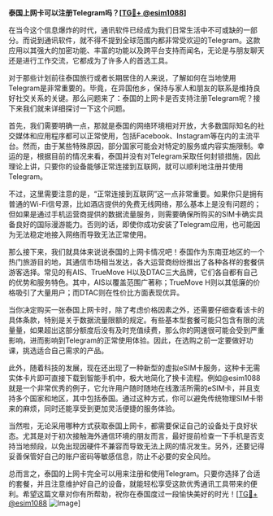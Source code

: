 **泰国上网卡可以注册Telegram吗？[[TG💪+ @esim1088](https://t.me/s/esim1088)]**

在当今这个信息爆炸的时代，通讯软件已经成为我们日常生活中不可或缺的一部分。而说到通讯软件，就不得不提到全球范围内都非常受欢迎的Telegram。这款应用以其强大的加密功能、丰富的功能以及跨平台支持而闻名，无论是与朋友聊天还是进行工作交流，它都成为了许多人的首选工具。

对于那些计划前往泰国旅行或者长期居住的人来说，了解如何在当地使用Telegram是非常重要的。毕竟，在异国他乡，保持与家人和朋友的联系是维持良好社交关系的关键。那么问题来了：泰国的上网卡是否支持注册Telegram呢？接下来我们就来详细探讨一下这个问题。

首先，我们需要明确一点，那就是泰国的网络环境相对开放，大多数国际知名的社交媒体和应用程序都可以正常使用，包括Facebook、Instagram等在内的主流平台。然而，由于某些特殊原因，部分国家可能会对特定的服务或内容实施限制。幸运的是，根据目前的情况来看，泰国并没有对Telegram采取任何封锁措施，因此理论上讲，只要你的设备能够正常连接到互联网，就可以顺利地注册并使用Telegram。

不过，这里需要注意的是，“正常连接到互联网”这一点非常重要。如果你只是拥有普通的Wi-Fi信号源，比如酒店提供的免费无线网络，那么基本上是没有问题的；但如果是通过手机运营商提供的数据流量服务，则需要确保所购买的SIM卡确实具备良好的国际漫游能力。否则的话，即使你成功安装了Telegram应用，也可能因为无法稳定地接入网络而导致无法正常使用。

那么接下来，我们就具体来说说泰国的上网卡情况吧！泰国作为东南亚地区的一个热门旅游目的地，其通信市场相当发达，各大运营商纷纷推出了各种各样的套餐供游客选择。常见的有AIS、TrueMove H以及DTAC三大品牌，它们各自都有自己的优势和服务特色。其中，AIS以覆盖范围广著称；TrueMove H则以其低廉的价格吸引了大量用户；而DTAC则在性价比方面表现优异。

当你决定购买一张泰国上网卡时，除了考虑价格因素之外，还需要仔细查看该卡的具体条款，特别是关于数据流量限额的规定。有些基本型套餐可能只包含有限的流量量，如果超出这部分额度后没有及时充值续费，那么你的网速很可能会受到严重影响，进而影响到Telegram的正常使用体验。因此，在选购之前一定要做好功课，挑选适合自己需求的产品。

此外，随着科技的发展，现在还出现了一种新型的虚拟eSIM卡服务，这种卡无需实体卡片即可直接下载到智能手机中，极大地简化了换卡流程。例如@esim1088就是一个非常优秀的例子，它允许用户随时随地在线激活所需的eSIM卡，并且支持多个国家和地区，其中包括泰国。通过这种方式，你可以避免传统物理SIM卡带来的麻烦，同时还能享受到更加灵活便捷的服务体验。

当然啦，无论采用哪种方式获取泰国上网卡，都需要保证自己的设备处于良好状态。尤其是对于初次接触海外通信环境的朋友而言，最好提前检查一下手机是否支持当地频段，以免出现因硬件不兼容而导致无法上网的情况发生。另外，还要记得妥善保管好自己的账户密码等敏感信息，防止不必要的安全风险。

总而言之，泰国的上网卡完全可以用来注册和使用Telegram。只要你选择了合适的套餐，并且注意维护好自己的设备，就能轻松享受这款优秀通讯工具带来的便利。希望这篇文章对你有所帮助，祝你在泰国度过一段愉快美好的时光！[[TG💪+ @esim1088](https://t.me/s/esim1088) ![Image](https://i.postimg.cc/4NQfJmqS/Snipaste-2025-05-13-00-14-12.png)]